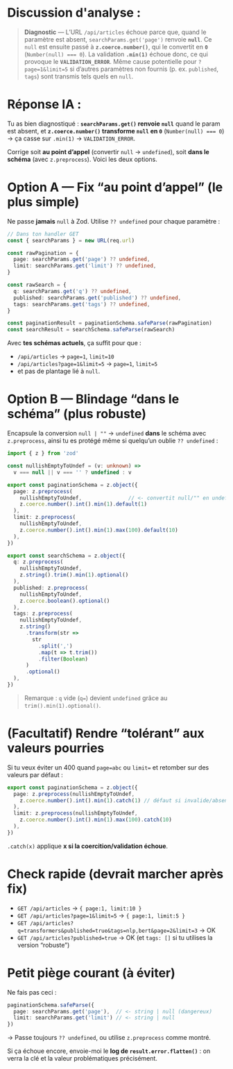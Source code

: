 # Discussion d'analyse :


> **Diagnostic** — L’URL `/api/articles` échoue parce que, quand le paramètre est absent, `searchParams.get('page')` renvoie **`null`**. Ce `null` est ensuite passé à **`z.coerce.number()`**, qui le convertit en **`0`** (`Number(null) === 0`). La validation **`.min(1)`** échoue donc, ce qui provoque le **`VALIDATION_ERROR`**.
> Même cause potentielle pour `?page=1&limit=5` si d’autres paramètres non fournis (p. ex. `published`, `tags`) sont transmis tels quels en `null`.


# Réponse IA :


Tu as bien diagnostiqué : **`searchParams.get()` renvoie `null`** quand le param est absent, et **`z.coerce.number()` transforme `null` en `0`** (`Number(null) === 0`) → ça casse sur `.min(1)` → `VALIDATION_ERROR`.

Corrige soit **au point d’appel** (convertir `null` → `undefined`), soit **dans le schéma** (avec `z.preprocess`). Voici les deux options.

# Option A — Fix “au point d’appel” (le plus simple)

Ne passe **jamais** `null` à Zod. Utilise `?? undefined` pour chaque paramètre :

```ts
// Dans ton handler GET
const { searchParams } = new URL(req.url)

const rawPagination = {
  page: searchParams.get('page') ?? undefined,
  limit: searchParams.get('limit') ?? undefined,
}

const rawSearch = {
  q: searchParams.get('q') ?? undefined,
  published: searchParams.get('published') ?? undefined,
  tags: searchParams.get('tags') ?? undefined,
}

const paginationResult = paginationSchema.safeParse(rawPagination)
const searchResult = searchSchema.safeParse(rawSearch)
```

Avec **tes schémas actuels**, ça suffit pour que :

* `/api/articles` → `page=1`, `limit=10`
* `/api/articles?page=1&limit=5` → `page=1`, `limit=5`
* et pas de plantage lié à `null`.

# Option B — Blindage “dans le schéma” (plus robuste)

Encapsule la conversion `null | ""` → `undefined` **dans** le schéma avec `z.preprocess`, ainsi tu es protégé même si quelqu’un oublie `?? undefined` :

```ts
import { z } from 'zod'

const nullishEmptyToUndef = (v: unknown) =>
  v === null || v === '' ? undefined : v

export const paginationSchema = z.object({
  page: z.preprocess(
    nullishEmptyToUndef,               // <- convertit null/"" en undefined
    z.coerce.number().int().min(1).default(1)
  ),
  limit: z.preprocess(
    nullishEmptyToUndef,
    z.coerce.number().int().min(1).max(100).default(10)
  ),
})

export const searchSchema = z.object({
  q: z.preprocess(
    nullishEmptyToUndef,
    z.string().trim().min(1).optional()
  ),
  published: z.preprocess(
    nullishEmptyToUndef,
    z.coerce.boolean().optional()
  ),
  tags: z.preprocess(
    nullishEmptyToUndef,
    z.string()
      .transform(str =>
        str
          .split(',')
          .map(t => t.trim())
          .filter(Boolean)
      )
      .optional()
  ),
})
```

> Remarque : `q` vide (`q=`) devient `undefined` grâce au `trim().min(1).optional()`.

# (Facultatif) Rendre “tolérant” aux valeurs pourries

Si tu veux éviter un 400 quand `page=abc` ou `limit=` et retomber sur des valeurs par défaut :

```ts
export const paginationSchema = z.object({
  page: z.preprocess(nullishEmptyToUndef,
    z.coerce.number().int().min(1).catch(1) // défaut si invalide/absent
  ),
  limit: z.preprocess(nullishEmptyToUndef,
    z.coerce.number().int().min(1).max(100).catch(10)
  ),
})
```

`.catch(x)` applique **x si la coercition/validation échoue**.

# Check rapide (devrait marcher après fix)

* `GET /api/articles` → `{ page:1, limit:10 }`
* `GET /api/articles?page=1&limit=5` → `{ page:1, limit:5 }`
* `GET /api/articles?q=transformers&published=true&tags=nlp,bert&page=2&limit=3` → OK
* `GET /api/articles?published=true` → OK (et `tags: []` si tu utilises la version “robuste”)

# Petit piège courant (à éviter)

Ne fais pas ceci :

```ts
paginationSchema.safeParse({
  page: searchParams.get('page'),  // <- string | null (dangereux)
  limit: searchParams.get('limit') // <- string | null
})
```

→ Passe toujours `?? undefined`, ou utilise `z.preprocess` comme montré.

Si ça échoue encore, envoie-moi le **log de `result.error.flatten()`** : on verra la clé et la valeur problématiques précisément.

